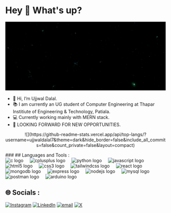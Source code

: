 <h1 align="left">Hey 👋 What's up?</h1>
<p align="center">
  <img src="https://github.com/ujjwaldalal7/ujjwaldalal7/blob/main/NAMEGIF%20-%20Made%20with%20Clipchamp.gif" alt="Header">
</p>

- 👋 Hi, I’m Ujjwal Dalal.
- 📚 I am currently an UG student of Computer Engineering at Thapar Institiute of Engineering & Technology, Patiala.
- 💻 Currently working mainly with MERN stack.
- 👀 LOOKING FORWARD FOR NEW OPPORTUNITIES.
<p align="center">
![](https://github-readme-stats.vercel.app/api/top-langs/?username=ujjwaldalal7&theme=dark&hide_border=false&include_all_commits=false&count_private=false&layout=compact)
</p>
###
##  Languages and Tools :
<div align="left">
  <img src="https://cdn.jsdelivr.net/gh/devicons/devicon/icons/c/c-original.svg" height="40" alt="c logo"  />
  <img width="12" />
  <img src="https://cdn.jsdelivr.net/gh/devicons/devicon/icons/cplusplus/cplusplus-original.svg" height="40" alt="cplusplus logo"  />
  <img width="12" />
  <img src="https://cdn.jsdelivr.net/gh/devicons/devicon/icons/python/python-original.svg" height="40" alt="python logo"  />
  <img width="12" />
  <img src="https://cdn.jsdelivr.net/gh/devicons/devicon/icons/javascript/javascript-original.svg" height="40" alt="javascript logo"  />
  <img width="12" />
  <img src="https://cdn.jsdelivr.net/gh/devicons/devicon/icons/html5/html5-original.svg" height="40" alt="html5 logo"  />
  <img width="12" />
  <img src="https://cdn.jsdelivr.net/gh/devicons/devicon/icons/css3/css3-original.svg" height="40" alt="css3 logo"  />
  <img width="12" />
  <img src="https://skillicons.dev/icons?i=tailwind" height="40" alt="tailwindcss logo"  />
  <img width="12" />
  <img src="https://cdn.jsdelivr.net/gh/devicons/devicon/icons/react/react-original.svg" height="40" alt="react logo"  />
  <img width="12" />
  <img src="https://skillicons.dev/icons?i=mongodb" height="40" alt="mongodb logo"  />
  <img width="12" />
  <img src="https://skillicons.dev/icons?i=express" height="40" alt="express logo"  />
  <img width="12" />
  <img src="https://skillicons.dev/icons?i=nodejs" height="40" alt="nodejs logo"  />
  <img width="12" />
  <img src="https://cdn.jsdelivr.net/gh/devicons/devicon/icons/mysql/mysql-original.svg" height="40" alt="mysql logo"  />
  <img width="12" />
  <img src="https://skillicons.dev/icons?i=postman" height="40" alt="postman logo"  />
  <img width="12" />
  <img src="https://cdn.simpleicons.org/arduino/00979D" height="40" alt="arduino logo"  />
</div>

###
## 🌐 Socials :
[![Instagram](https://img.shields.io/badge/Instagram-%23E4405F.svg?logo=Instagram&logoColor=white)](https://instagram.com/ujjwaldalal0007) 
[![LinkedIn](https://img.shields.io/badge/LinkedIn-%230077B5.svg?logo=linkedin&logoColor=white)](https://linkedin.com/in/dalal-ujjwal) 
[![email](https://img.shields.io/badge/Email-D14836?logo=gmail&logoColor=white)](mailto:official.dalalujjwal@gmail.com) 
[![X](https://img.shields.io/badge/X-black.svg?logo=X&logoColor=white)](https://x.com/udalal7) 


